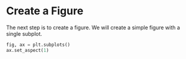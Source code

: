 # Create a Figure

The next step is to create a figure. We will create a simple figure with a single subplot.

```python
fig, ax = plt.subplots()
ax.set_aspect(1)
```
